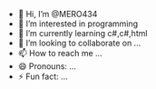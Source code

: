 - 👋 Hi, I’m @MERO434
- 👀 I’m interested in programming
- 🌱 I’m currently learning c#,c#,html
- 💞️ I’m looking to collaborate on ...
- 📫 How to reach me ...
- 😄 Pronouns: ...
- ⚡ Fun fact: ...

<!---
MERO434/MERO434 is a ✨ special ✨ repository because its `README.md` (this file) appears on your GitHub profile.
You can click the Preview link to take a look at your changes.
--->
